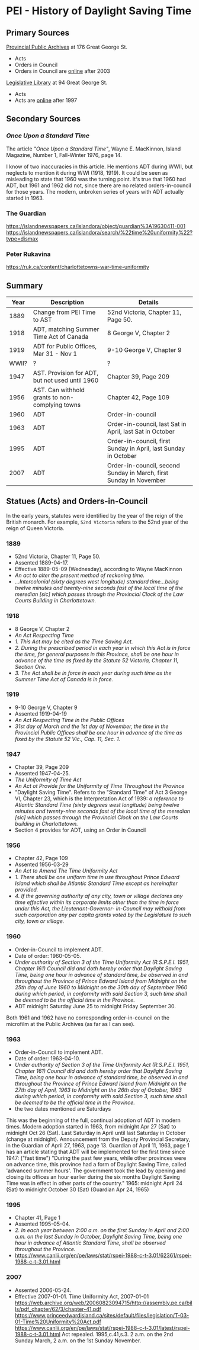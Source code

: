 # PEI - History of Daylight Saving Time

## Primary Sources

[Provincial Public Archives](https://www.princeedwardisland.ca/en/information/education-and-early-years/public-archives-community-history-research-guide) at 176 Great George St.
* Acts
* Orders in Council 
* Orders in Council are [online](https://www.princeedwardisland.ca/en/publications/orders-in-council) after 2003
  

[Legislative Library](https://www.assembly.pe.ca/offices/assembly-administrative-offices/library-and-research-service) at 94 Great George St.
- Acts
- Acts are [online](https://www.assembly.pe.ca/legislative-business/house-records/bills#/) after 1997
    


## Secondary Sources

### *Once Upon a Standard Time*
The article *"Once Upon a Standard Time"*, Wayne E. MacKinnon, Island Magazine, Number 1, Fall-Winter 1976, page 14.

I know of two inaccuracies in this article. 
He mentions ADT during WWII, but neglects to mention it during WWI (1918, 1919).
It could be seen as misleading to state that 1960 was the turning point. 
It's true that 1960 had ADT, but 1961 and 1962 did not, since there are no related orders-in-council for those years.
The modern, unbroken series of years with ADT actually started in 1963.
 

### The Guardian
https://islandnewspapers.ca/islandora/object/guardian%3A19630411-001
https://islandnewspapers.ca/islandora/search/%22time%20uniformity%22?type=dismax


### Peter Rukavina
https://ruk.ca/content/charlottetowns-war-time-uniformity



## Summary

|Year|Description|Details|
|---|---|---|
|1889|Change from PEI Time to AST|52nd Victoria, Chapter 11, Page 50.|
|1918|ADT, matching Summer Time Act of Canada|8 George V, Chapter 2|
|1919|ADT for Public Offices, Mar 31 - Nov 1|9-10 George V, Chapter 9|
|WWII?|?|?|
|1947|AST. Provision for ADT, but not used until 1960|Chapter 39, Page 209|
|1956|AST. Can withhold grants to non-complying towns|Chapter 42, Page 109|
|1960|ADT|Order-in-council|
|1963|ADT|Order-in-council, last Sat in April, last Sat in October|
|1995|ADT|Order-in-council, first Sunday in April, last Sunday in October|
|2007|ADT|Order-in-council, second Sunday in March, first Sunday in November|




## Statues (Acts) and Orders-in-Council

In the early years, statutes were identified by the year of the reign of the British monarch.
For example, `52nd Victoria` refers to the 52nd year of the reign of Queen Victoria.

### 1889 
* 52nd Victoria, Chapter 11, Page 50.
* Assented 1889-04-17. 
* Effective 1889-05-09 (Wednesday), according to Wayne MacKinnon
* *An act to alter the present method of reckoning time.*
* *...Intercolonial (sixty degrees west longitude) standard time...being twelve minutes and twenty-nine seconds fast of the local time of the 
meredian [sic] which passes through the Provincial Clock of the Law Courts Building in Charlottetown.*


###  1918
* 8 George V, Chapter 2
* *An Act Respecting Time*
* *1. This Act may be cited as the Time Saving Act.*
* *2. During the prescribed period in each year in which this Act is in force the time, for general purposes in this Province, shall be one hour in advance of the time as fixed 
by the Statute 52 Victoria, Chapter 11, Section One.*
* *3. The Act shall be in force in each year during such time as the Summer Time Act of Canada is in force.*


### 1919
* 9-10 George V, Chapter 9
* Assented 1919-04-19
* *An Act Respecting Time in the Public Offices*
* *31st day of March and the 1st day of November, the time in the Provincial Public Offices shall be one hour in advance of the time as fixed by the Statute 52 Vic., Cap. 11, Sec. 1.*

### 1947
* Chapter 39, Page 209
* Assented 1947-04-25.
* *The Uniformity of Time Act*
* *An Act ot Provide for the Uniformity of Time Throughout the Province*
* "Daylight Saving Time". Refers to the "Standard Time" of Act 3 George VI, Chapter 23, which is the Interpretation Act of 1939: 
   *a reference to Atlantic Standard Time (sixty degrees west longitude) being twelve minutes and
   twenty-nine seconds fast of the local time of the meredian [sic] which passes through the Provincial Clock
   on the Law Courts building in Charlottetown.*
* Section 4 provides for ADT, using an Order in Council

### 1956
* Chapter 42, Page 109
* Assented 1956-03-29
* *An Act to Amend The Time Uniformity Act*
* *1. There shall be one uniform time in use throughout Prince Edward Island which shall be Atlantic Standard Time except as hereinafter provided.*
* *4. If the governing authority af any city, town or village declares any time effective 
within its corporate limits other than the time in force under this Act, the Lieutenant-Governor-
in-Council may withold from such corporation any per capita grants voted by the Legislature 
to such city, town or village.*


### 1960
* Order-in-Council to implement ADT.
* Date of order: 1960-05-05.
*  *Under authority of Section 3 of the Time Uniformity Act (R.S.P.E.I. 1951, Chapter 161) Council 
  did and doth hereby order that Daylight Saving Time, being one hour in advance of standard time, 
  be observed in and throughout the Province of Prince Edward Island from Midnight on the 25th day 
  of June 1960 to Midnight on the 30th day of September 1960 during which period, in conformity 
  with said Section 3, such time shall be deemed to be the official time in the Province.*
* ADT midnight Saturday June 25 to midnight Friday September 30.

Both 1961 and 1962 have no corresponding order-in-council on the microfilm at the Public Archives (as far as I can see).


### 1963
* Order-in-Council to implement ADT.
* Date of order: 1963-04-10.
* *Under authority of Section 3 of the Time Uniformity Act (R.S.P.E.I. 1951, Chapter 161) Council 
  did and doth hereby order that Daylight Saving Time, being one hour in advance of standard time, 
  be observed in and throughout the Province of Prince Edward Island from Midnight on the 27th day 
  of April, 1963 to Midnight on the 26th day of October, 1963 during which period, in conformity 
  with said Section 3, such time shall be deemed to be the official time in the Province.*
* the two dates mentioned are Saturdays
  
This was the beginning of the full, continual adoption of ADT in modern times. 
  Modern adoption started in 1963, from midnight Apr 27 (Sat) to midnight Oct 26 (Sat).
  Last Saturday in April until last Saturday in October (change at midnight).
  Announcement from the Deputy Provincial Secretary, in the 
  Guardian of April 27, 1963, page 13.
  Guardian of April 11, 1963, page 1 has an article stating that ADT will be implemented 
  for the first time since 1947:  ("fast time")
    "During the past few years, while other provinces were on advance time, this province had a form of 
    Daylight Saving Time, called 'advanced summer hours'. The government took the lead by opening and closing 
    its offices an hour earlier during the six months Daylight Saving Time was in effect in other parts of the country."
  1965: midnight April 24 (Sat) to midnight October 30 (Sat) (Guardian Apr 24, 1965)



### 1995
* Chapter 41, Page 1
* Assented 1995-05-04.
* *2. In each year between 2:00 a.m. on the first Sunday in April and 2:00 a.m. 
on the last Sunday in October, Daylight Saving Time, being one hour in advance of Atlantic Standard Time, 
shall be observed throughout the Province.*
* https://www.canlii.org/en/pe/laws/stat/rspei-1988-c-t-3.01/62361/rspei-1988-c-t-3.01.html



### 2007
* Assented 2006-05-24. 
* Effective 2007-01-01.
Time Uniformity Act, 2007-01-01
https://web.archive.org/web/20060823094715/http://assembly.pe.ca/bills/pdf_chapter/62/3/chapter-41.pdf
https://www.princeedwardisland.ca/sites/default/files/legislation/T-03-01-Time%20Uniformity%20Act.pdf
https://www.canlii.org/en/pe/laws/stat/rspei-1988-c-t-3.01/latest/rspei-1988-c-t-3.01.html
Act repealed. 1995,c.41,s.3. 
2 a.m. on the 2nd Sunday March, 2 a.m. on the 1st Sunday November.


 

